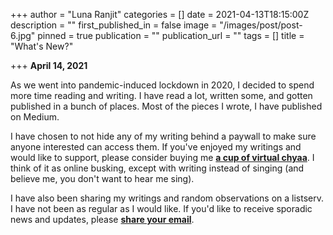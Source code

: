 +++
author = "Luna Ranjit"
categories = []
date = 2021-04-13T18:15:00Z
description = ""
first_published_in = false
image = "/images/post/post-6.jpg"
pinned = true
publication = ""
publication_url = ""
tags = []
title = "What's New?"

+++
**April 14, 2021**

As we went into pandemic-induced lockdown in 2020, I decided to spend more time reading and writing. I have read a lot, written some, and gotten published in a bunch of places. Most of the pieces I wrote, I have published on Medium. 

I have chosen to not hide any of my writing behind a paywall to make sure anyone interested can access them. If you've enjoyed my writings and would like to support, please consider buying me [**a cup of virtual chyaa**](https://www.buymeacoffee.com/lunaranjit). I think of it as online busking, except with writing instead of singing (and believe me, you don't want to hear me sing). 

I have also been sharing my writings and random observations on a listserv. I have not been as regular as I would like. If you'd like to receive sporadic news and updates, please [**share your email**](http://tinyletter.com/LunaRanjit).
